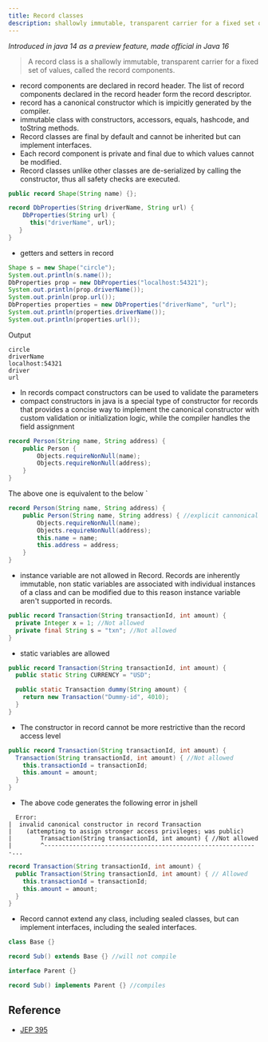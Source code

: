```yaml
---
title: Record classes
description: shallowly immutable, transparent carrier for a fixed set of values
---
```

_Introduced in java 14 as a preview feature, made official in Java 16_

> A record class is a shallowly immutable, transparent carrier for a fixed set of values, called the record components.

- record components are declared in record header. The list of record components declared in the record header form the record descriptor.
- record has a canonical constructor which is impicitly generated by the compiler.
- immutable class with constructors, accessors, equals, hashcode, and toString methods.
- Record classes are final by default and cannot be inherited but can implement interfaces.
- Each record component is private and final due to which values cannot be modified.
- Record classes unlike other classes are de-serialized by calling the constructor, thus all safety checks are executed.

```java
public record Shape(String name) {};
```

```java
record DbProperties(String driverName, String url) {
    DbProperties(String url) { 
      this("driverName", url);
   }
}
```

- getters and setters in record 

```java
Shape s = new Shape("circle");
System.out.println(s.name());
DbProperties prop = new DbProperties("localhost:54321");
System.out.println(prop.driverName());
System.out.prinln(prop.url());
DbProperties properties = new DbProperties("driverName", "url");
System.out.println(properties.driverName());
System.out.println(properties.url());
```

Output
```
circle
driverName
localhost:54321
driver
url
```

- In records compact constructors can be used to validate the parameters
- compact constructors in java is a special type of constructor for records that provides a concise way
to implement the canonical constructor with custom validation or initialization logic, while the compiler handles 
the field assignment
```java
record Person(String name, String address) {
    public Person {
        Objects.requireNonNull(name);
        Objects.requireNonNull(address);
    }
}
```

The above one is equivalent to the below `

```java
record Person(String name, String address) {
    public Person(String name, String address) { //explicit cannonical constructor
        Objects.requireNonNull(name);
        Objects.requireNonNull(address);
        this.name = name;
        this.address = address;
    }
}
```

- instance variable are not allowed in Record. Records are inherently immutable, non static variables are associated with individual instances of a class and 
can be modified due to this reason instance variable aren't supported in records.

```java
public record Transaction(String transactionId, int amount) {
  private Integer x = 1; //Not allowed
  private final String s = "txn"; //Not allowed
}
```

- static variables are allowed

```java
public record Transaction(String transactionId, int amount) {
  public static String CURRENCY = "USD";

  public static Transaction dummy(String amount) {
    return new Transaction("Dummy-id", 4010);
  }
}
```

- The constructor in record cannot be more restrictive than the record access level

```java
public record Transaction(String transactionId, int amount) {
  Transaction(String transactionId, int amount) { //Not allowed
    this.transactionId = transactionId;
    this.amount = amount;
  }
}
```
- The above code generates the following error in jshell  

```
  Error:
|  invalid canonical constructor in record Transaction
|    (attempting to assign stronger access privileges; was public)
|        Transaction(String transactionId, int amount) { //Not allowed
|        ^------------------------------------------------------------...
```

```java
record Transaction(String transactionId, int amount) {
  public Transaction(String transactionId, int amount) { // Allowed
    this.transactionId = transactionId;
    this.amount = amount;
  }
}
```

- Record cannot extend any class, including sealed classes, but can implement interfaces, including the sealed interfaces.

```java
class Base {}

record Sub() extends Base {} //will not compile
```

```java
interface Parent {}

record Sub() implements Parent {} //compiles
```

## Reference 
- [JEP 395](https://openjdk.java.net/jeps/395)
